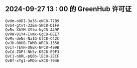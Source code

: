 ## 2024-09-27 13 : 00 的 GreenHub 许可证
```
QvUm-oUDI-3a36-eNC8-77B9
QvS4-gtvt-32Em-SNC8-D1FA
QvRv-XhYM-XStw-kyC8-A49F
QvRW-81Y4-Ivmx-GgC8-DEE7
QvMv-deNs-Na1G-UlC8-C42C
QvJH-00UB-TWM8-WRC8-1358
QvIT-TEVH-UNEK-NPC8-499B
QvCd-ZGPf-Nh5v-KSC8-E9F3
QvC1-nORL-pQ6b-lEC8-2ECF
QvBf-xYg1-oMDo-wXC8-7046
```

